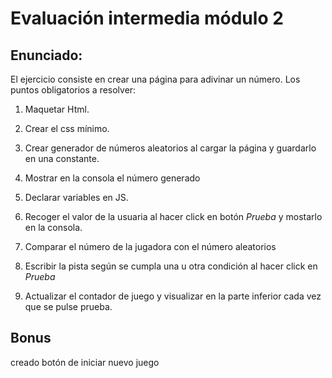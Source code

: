 # **Evaluación intermedia módulo 2**

## Enunciado:

El ejercicio consiste en crear una página para adivinar un número. Los puntos obligatorios a resolver:

1. Maquetar Html.

2. Crear el css mínimo.

3. Crear generador de números aleatorios al cargar la página y guardarlo en una constante.

4. Mostrar en la consola el número generado

5. Declarar variables en JS.

6. Recoger el valor de la usuaria al hacer click en botón _Prueba_ y mostarlo en la consola.

7. Comparar el número de la jugadora con el número aleatorios

8. Escribir la pista según se cumpla una u otra condición al hacer click en _Prueba_

9. Actualizar el contador de juego y visualizar en la parte inferior cada vez que se pulse prueba.

## Bonus

creado botón de iniciar nuevo juego
